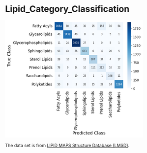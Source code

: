 # Lipid_Category_Classification

<img src="https://github.com/mhlee216/Lipid_Category_Classification/blob/main/conf1.png">

The data set is from <a href="https://www.lipidmaps.org/databases/lmsd/overview">LIPID MAPS Structure Database (LMSD)</a>.

